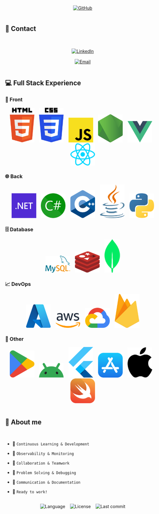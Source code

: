 <br />

<div align="center">
  <a href="https://github.com/juanjosecavila">
    <img
      title="GitHub"
      src="https://img.shields.io/badge/-Welcome%20to%20my%20GitHub-black?logo=Github&logoColor=white"
      alt="GitHub"
      style="width: 700px; height: auto;">
  </a>
</div>

<br />

## 👤 Contact

<br />

<br />

<div align="center">
  <a href="https://www.linkedin.com/in/juanjosecanoavila/">
    <img
      title="LinkedIn"
      src="https://img.shields.io/badge/-juanjosecanoavila-blue?logo=Linkedin&logoColor=white&link=https://www.linkedin.com/in/juanjosecavila"
      alt="LinkedIn"
      style="width: 250px; height: auto;">
  </a>
</div>

<br />

<div align="center">
  <a href="mailto:juanjosecanoavila@gmail.com">
    <img
      title="Gmail"
      src="https://img.shields.io/badge/-juanjosecanoavila@gmail.com%20-%23121011?logo=gmail"
      alt="Email"
      style="width: 400px; height: auto;">
  </a>
</div>

<br />

## 💻 Full Stack Experience

### 🔎 Front

<div align="center">
  <img title="HTML" src="./img/html-5.svg"
    style="width: 80px; height: auto;">
    &nbsp;&nbsp;
  <img title="CSS" src="./img/css-3.svg"
    style="width: 80px; height: auto;">
    &nbsp;&nbsp;
  <img title="Javascript" src="./img/javascript.svg"
    style="width: 80px; height: auto;">
    &nbsp;&nbsp;
  <img title="Node" src="./img/nodejs-icon-alt.svg"
    style="width: 80px; height: auto;">
    &nbsp;&nbsp;
  <img title="Vue" src="./img/vue.svg"
    style="width: 80px; height: auto;">
    &nbsp;&nbsp;
  <img title="React" src="./img/react.svg"
    style="width: 80px; height: auto;">
</div>

### 🌐 Back

<div align="center">
  <img title=".NET" src="./img/dotnet.svg"
    style="width: 80px; height: auto;">
    &nbsp;&nbsp;
  <img title="C#" src="./img/c-sharp.svg"
    style="width: 80px; height: auto;">
    &nbsp;&nbsp;
  <img title="C++" src="./img/c-plusplus.svg"
    style="width: 80px; height: auto;">
    &nbsp;&nbsp;
  <img title="Java" src="./img/java.svg"
    style="width: 80px; height: auto;">
    &nbsp;&nbsp;
  <img title="Python" src="./img/python.svg"
    style="width: 80px; height: auto;">
</div>

### 🗄 Database

<div align="center">
  <img title="MySQL" src="./img/mysql.svg"
    style="width: 80px; height: auto;">
    &nbsp;&nbsp;
  <img title="Redis" src="./img/redis.svg"
    style="width: 80px; height: auto;">
    &nbsp;&nbsp;
  <img title="Mongo" src="./img/mongodb-icon.svg"
    style="width: 50px; height: auto;">
</div>

### 📈 DevOps

<div align="center">
  <img title="Azure Functions" src="./img/microsoft-azure.svg"
    style="width: 80px; height: auto;">
    &nbsp;&nbsp;
  <img title="Amazon Web Services" src="./img/aws.svg"
    style="width: 80px; height: auto;">
    &nbsp;&nbsp;
  <img title="Google Cloud Services" src="./img/google-cloud.svg"
    style="width: 80px; height: auto;">
    &nbsp;&nbsp;
  <img title="Firebase" src="./img/firebase.svg"
    style="width: 80px; height: auto;">
</div>

### 📱 Other

<div align="center">
  <img title="Play Store" src="./img/google-play-icon.svg"
    style="width: 80px; height: auto;">
    &nbsp;&nbsp;
  <img title="Android" src="./img/android-icon.svg"
    style="width: 80px; height: auto;">
    &nbsp;&nbsp;
  <img title="Flutter" src="./img/flutter.svg"
    style="width: 80px; height: auto;">
    &nbsp;&nbsp;
  <img title="App Store" src="./img/apple-app-store.svg"
    style="width: 80px; height: auto;">
    &nbsp;&nbsp;
  <img title="Apple" src="./img/apple.svg"
    style="width: 80px; height: auto;">
    &nbsp;&nbsp;
  <img title="Swift" src="./img/swift.svg"
    style="width: 80px; height: auto;">
</div>

<br />

## 🎯 About me

<br />

- 🌱 `Continuous Learning & Development`

- 🔭 `Observability & Monitoring`

- 👯 `Collaboration & Teamwork`

- 🤔 `Problem Solving & Debugging`

- 💬 `Communication & Documentation`

- 👷 `Ready to work!`

<br />

<div align="center">
  <img title="Repo Stats"
    src="https://img.shields.io/github/languages/top/juanjosecavila/juanjosecavila"
    alt="Language"
    style="width: 90px; height: auto;">
    &nbsp;&nbsp;
  <img title="Repo Stats"
    src="https://img.shields.io/github/license/juanjosecavila/juanjosecavila"
    alt="License"
    style="width: 125px; height: auto;">
    &nbsp;&nbsp;
  <img title="Repo Stats"
    src="https://img.shields.io/github/last-commit/juanjosecavila/juanjosecavila"
    alt="Last commit"
    style="width: 175px; height: auto;">
</div>